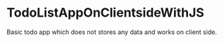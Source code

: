 # TodoListAppOnClientsideWithJS
Basic todo app which does not stores any data and works on client side.

